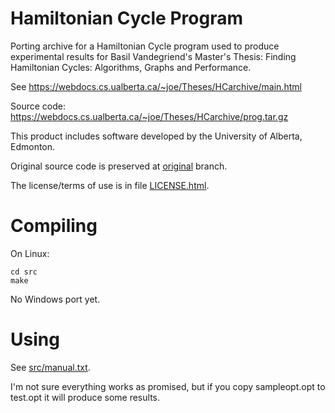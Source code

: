 # Hamiltonian Cycle Program
Porting archive for a Hamiltonian Cycle program used to produce experimental results for Basil Vandegriend's Master's Thesis: Finding Hamiltonian Cycles: Algorithms, Graphs and Performance.

See https://webdocs.cs.ualberta.ca/~joe/Theses/HCarchive/main.html

Source code: https://webdocs.cs.ualberta.ca/~joe/Theses/HCarchive/prog.tar.gz

This product includes software developed by the University of Alberta, Edmonton.

Original source code is preserved at [original](./tree/original) branch.

The license/terms of use is in file [LICENSE.html](./LICENSE.html).

# Compiling
On Linux:
```
cd src
make
```
No Windows port yet.

# Using
See [src/manual.txt](./src/manual.txt).

I'm not sure everything works as promised, but if you copy sampleopt.opt to test.opt it will produce some results.
